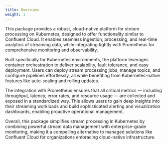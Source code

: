 ```yaml
---
title: Overview
weight: 1
---
```


This package provides a robust, cloud-native platform for stream processing on Kubernetes, designed to offer functionality similar to Confluent Cloud. It enables seamless ingestion, processing, and real-time analytics of streaming data, while integrating tightly with Prometheus for comprehensive monitoring and observability.

Built specifically for Kubernetes environments, the platform leverages container orchestration to deliver scalability, fault tolerance, and easy deployment. Users can deploy stream processing jobs, manage topics, and configure pipelines effortlessly, all while benefiting from Kubernetes-native features like auto-scaling and rolling updates.

The integration with Prometheus ensures that all critical metrics — including throughput, latency, error rates, and resource usage — are collected and exposed in a standardized way. This allows users to gain deep insights into their streaming workloads and build sophisticated alerting and visualization dashboards, enabling proactive operational management.

Overall, this package simplifies stream processing in Kubernetes by combining powerful stream data management with enterprise-grade monitoring, making it a compelling alternative to managed solutions like Confluent Cloud for organizations embracing cloud-native infrastructure.
